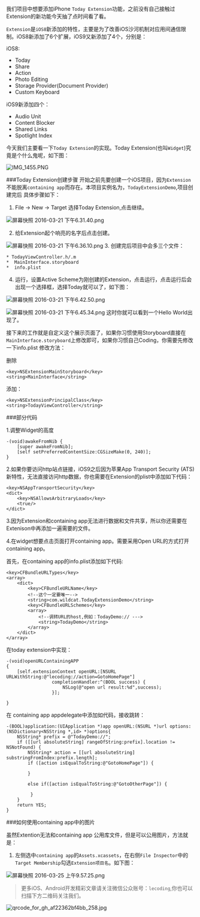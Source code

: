 我们项目中想要添加iPhone `Today Extension`功能，之前没有自己接触过Extension的新功能今天抽了点时间看了看。

`Extension`是`iOS8`新添加的特性，主要是为了改善iOS沙河机制对应用间通信限制。iOS8新添加了6个扩展，iOS9又新添加了4个，分别是：

iOS8:

* Today
* Share
* Action
* Photo Editing
* Storage Provider(Document Provider)
* Custom Keyboard

iOS9新添加四个：

* Audio Unit
* Content Blocker
* Shared Links
* Spotlight Index


今天我们主要看一下`Today Extension`的实现。Today Extension(也叫`Widget`)究竟是个什么鬼呢，如下图：

![IMG_1455.PNG](http://upload-images.jianshu.io/upload_images/1159872-0c0f6cf94030868f.PNG?imageMogr2/auto-orient/strip%7CimageView2/2/w/1240)


###Today Extension创建步骤
开始之前先要创建一个iOS项目，因为`Extension`不能脱离`containing app`而存在。本项目实例名为，`TodayExtensionDemo`,项目创建完后
具体步骤如下：

1. File -> New -> Target  选择Today Extension,点击继续。

![屏幕快照 2016-03-21 下午6.31.40.png](http://upload-images.jianshu.io/upload_images/1159872-e674cfebd09052c2.png?imageMogr2/auto-orient/strip%7CimageView2/2/w/1240)

2. 给Extension起个响亮的名字后点击创建。

![屏幕快照 2016-03-21 下午6.36.10.png](http://upload-images.jianshu.io/upload_images/1159872-19f1e9897ee7a2c3.png?imageMogr2/auto-orient/strip%7CimageView2/2/w/1240)
3. 创建完后项目中会多三个文件：

	* TodayViewController.h/.m
	*  MainInterface.storyboard
	*  info.plist

4. 运行，设置Active Scheme为刚创建的Extension，点击运行，点击运行后会出现一个选择框，选择Today就可以了，如下图：

![屏幕快照 2016-03-21 下午6.42.50.png](http://upload-images.jianshu.io/upload_images/1159872-a2d0ef3596c47469.png?imageMogr2/auto-orient/strip%7CimageView2/2/w/1240)

![屏幕快照 2016-03-21 下午6.45.34.png](http://upload-images.jianshu.io/upload_images/1159872-294bce6aa3635e89.png?imageMogr2/auto-orient/strip%7CimageView2/2/w/1240)
这时你就可以看到一个Hello World出现了。

接下来的工作就是自定义这个展示页面了，如果你习惯使用Storyboard直接在`MainInterface.storyboard`上修改即可，如果你习惯自己Coding，你需要先修改一下info.plist
修改方法：

删除 


	<key>NSExtensionMainStoryboard</key>
	<string>MainInterface</string>



添加：

	
	<key>NSExtensionPrincipalClass</key>
	<string>TodayViewController</string>




###部分代码

1.调整Widget的高度


	-(void)awakeFromNib {
	    [super awakeFromNib];
	    [self setPreferredContentSize:CGSizeMake(0, 240)];
	}



2.如果你要访问http站点链接，iOS9之后因为苹果App Transport Security (ATS)新特性，无法直接访问http数据，你也需要在Extension的plist中添加如下代码：

	<key>NSAppTransportSecurity</key>
	<dict>
	    <key>NSAllowsArbitraryLoads</key>
	    <true/>
	</dict>

3.因为Extension和containing app无法进行数据和文件共享，所以你还需要在Extenison中再添加一遍需要的文件。

4.在widget想要点击页面打开containing app。需要采用Open URL的方式打开containing app。

首先，在containing app的info.plist添加如下代码:



	<key>CFBundleURLTypes</key>
	<array>
		<dict>
			<key>CFBundleURLName</key>
			<!--这个一定要唯一-->
			<string>com.wildcat.TodayExtensionDemo</string>  
			<key>CFBundleURLSchemes</key>
			<array>
				<!--调转URL的host,例如：TodayDemo:// --->
				<string>TodayDemo</string>                    
			</array>
		</dict>
	</array>


在today extension中实现：



	-(void)openURLContainingAPP
	{
	    [self.extensionContext openURL:[NSURL URLWithString:@"lecoding://action=GotoHomePage"]
	                 completionHandler:^(BOOL success) {
	                     NSLog(@"open url result:%d",success);
	                 }];
	
	}



在 containing app appdelegate中添加如代码，接收跳转：




	-(BOOL)application:(UIApplication *)app openURL:(NSURL *)url options:(NSDictionary<NSString *,id> *)options{
	    NSString* prefix = @"TodayDemo://";
	    if ([[url absoluteString] rangeOfString:prefix].location != NSNotFound) {
	        NSString* action = [[url absoluteString] substringFromIndex:prefix.length];
	        if ([action isEqualToString:@"GotoHomePage"]) {
	
	        }
	
	        else if([action isEqualToString:@"GotoOtherPage"]) {
	
	         }
	    }
	    return YES;
	}





###如何使用containing app中的图片

虽然Extention无法和containing app 公用库文件，但是可以公用图片，方法就是：

1. 左侧选中`containing app`的`Assets.xcassets`，在右侧`File Inspector`中的`Target Membership`勾选`Extension项目名`。如下图：


![屏幕快照 2016-03-25 上午9.57.25.png](http://upload-images.jianshu.io/upload_images/1159872-0710dd64eae8ac9c.png?imageMogr2/auto-orient/strip%7CimageView2/2/w/1240)

> 更多iOS、Android开发精彩文章请关注微信公众账号：`lecoding`,你也可以扫描下方二维码关注我们。

![qrcode_for_gh_af22362bf4bb_258.jpg](http://upload-images.jianshu.io/upload_images/1159872-fc0ea2c48064eb49.jpg?imageMogr2/auto-orient/strip%7CimageView2/2/w/1240)

